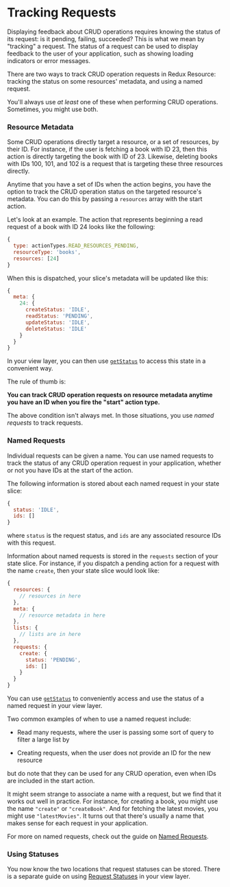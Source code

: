 # Tracking Requests

Displaying feedback about CRUD operations requires knowing the status of its
request: is it pending, failing, succeeded? This is what we mean by "tracking"
a request. The status of a request can be used to display feedback to the user
of your application, such as showing loading indicators or error messages.

There are two ways to track CRUD operation requests in Redux Resource:
tracking the status on some resources' metadata, and using a named request.

You'll always use _at least_ one of these when performing CRUD operations.
Sometimes, you might use both.

### Resource Metadata

Some CRUD operations directly target a resource, or a set of resources, by their
ID. For instance, if the user is fetching a book with ID 23, then this action is
directly targeting the book with ID of 23. Likewise, deleting books with IDs
100, 101, and 102 is a request that is targeting these three resources directly.

Anytime that you have a set of IDs when the action begins, you have the option
to track the CRUD operation status on the targeted resource's metadata. You can
do this by passing a `resources` array with the start action.

Let's look at an example. The action that represents beginning a read request
of a book with ID 24 looks like the following:

```js
{
  type: actionTypes.READ_RESOURCES_PENDING,
  resourceType: 'books',
  resources: [24]
}
```

When this is dispatched, your slice's metadata will be updated like this:

```js
{
  meta: {
    24: {
      createStatus: 'IDLE',
      readStatus: 'PENDING',
      updateStatus: 'IDLE',
      deleteStatus: 'IDLE'
    }
  }
}
```

In your view layer, you can then use
[`getStatus`](/docs/api-reference/get-status.md) to access this state in a
convenient way.

The rule of thumb is:

**You can track CRUD operation requests on resource metadata anytime you have an
ID when you fire the "start" action type.**

The above condition isn't always met. In those situations, you use _named requests_
to track requests.

### Named Requests

Individual requests can be given a name. You can use named requests to track the status
of any CRUD operation request in your application, whether or not you have IDs at the
start of the action.

The following information is stored about each named request in your state
slice:

```js
{
  status: 'IDLE',
  ids: []
}
```

where `status` is the request status, and `ids` are any associated resource IDs
with this request.

Information about named requests is stored in the `requests` section of your
state slice. For instance, if you dispatch a pending action for a request with
the name `create`, then your state slice would look like:

```js
{
  resources: {
    // resources in here
  },
  meta: {
    // resource metadata in here
  },
  lists: {
    // lists are in here
  },
  requests: {
    create: {
      status: 'PENDING',
      ids: []
    }
  }
}
```

You can use [`getStatus`](/docs/api-reference/get-status.md) to conveniently
access and use the status of a named request in your view layer.

Two common examples of when to use a named request include:

- Read many requests, where the user is passing some sort of query to filter a
  large list by

- Creating requests, when the user does not provide an ID for the new resource

but do note that they can be used for any CRUD operation, even when IDs are
included in the start action.

It might seem strange to associate a name with a request, but we find that it
works out well in practice. For instance, for creating a book, you might use the
name `"create"` or `"createBook"`. And for fetching the latest movies, you
might use `"latestMovies"`. It turns out that there's usually a name that makes
sense for each request in your application.

For more on named requests, check out the guide on
[Named Requests](/docs/guides/named-requests.md).

### Using Statuses

You now know the two locations that request statuses can be stored. There is a
separate guide on using [Request Statuses](/docs/guides/request-statuses.md) in
your view layer.
